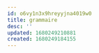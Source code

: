 ```yaml
---
id: o6vy1n3x9hreyyjna4019w0
title: grammaire
desc: ''
updated: 1680249210881
created: 1680249184155
---
```

